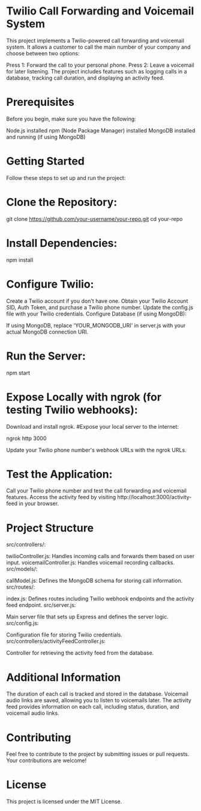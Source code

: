 # Twilio Call Forwarding and Voicemail System
This project implements a Twilio-powered call forwarding and voicemail system. It allows a customer to call the main number of your company and choose between two options:

Press 1: Forward the call to your personal phone.
Press 2: Leave a voicemail for later listening.
The project includes features such as logging calls in a database, tracking call duration, and displaying an activity feed.

# Prerequisites
Before you begin, make sure you have the following:

Node.js installed
npm (Node Package Manager) installed
 MongoDB installed and running (if using MongoDB)

# Getting Started
Follow these steps to set up and run the project:

# Clone the Repository:


git clone https://github.com/your-username/your-repo.git
cd your-repo

# Install Dependencies:


npm install

# Configure Twilio:

Create a Twilio account if you don't have one.
Obtain your Twilio Account SID, Auth Token, and purchase a Twilio phone number.
Update the config.js file with your Twilio credentials.
Configure Database (if using MongoDB):

If using MongoDB, replace 'YOUR_MONGODB_URI' in server.js with your actual MongoDB connection URI.

# Run the Server:

npm start

# Expose Locally with ngrok (for testing Twilio webhooks):

Download and install ngrok.
#Expose your local server to the internet:

ngrok http 3000

Update your Twilio phone number's webhook URLs with the ngrok URLs.

# Test the Application:

Call your Twilio phone number and test the call forwarding and voicemail features.
Access the activity feed by visiting http://localhost:3000/activity-feed in your browser.

# Project Structure
src/controllers/:

twilioController.js: Handles incoming calls and forwards them based on user input.
voicemailController.js: Handles voicemail recording callbacks.
src/models/:

callModel.js: Defines the MongoDB schema for storing call information.
src/routes/:

index.js: Defines routes including Twilio webhook endpoints and the activity feed endpoint.
src/server.js:

Main server file that sets up Express and defines the server logic.
src/config.js:

Configuration file for storing Twilio credentials.
src/controllers/activityFeedController.js:

Controller for retrieving the activity feed from the database.

# Additional Information
The duration of each call is tracked and stored in the database.
Voicemail audio links are saved, allowing you to listen to voicemails later.
The activity feed provides information on each call, including status, duration, and voicemail audio links.

# Contributing
Feel free to contribute to the project by submitting issues or pull requests. Your contributions are welcome!

# License
This project is licensed under the MIT License.

